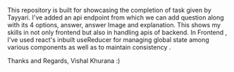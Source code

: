 This repository is built for showcasing the completion of task given by Tayyari.
I've added an api endpoint from which we can add question along with its 4 options, answer, answer Image and explanation.
This shows my skills in not only frontend but also in handling apis of backend.
In Frontend , I've used react's inbuilt useReducer for managing global state among various components as well as to maintain consistency .

Thanks and Regards,
Vishal Khurana :)

